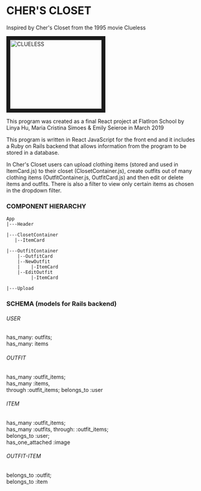 <h1> CHER'S CLOSET </h1>
Inspired by Cher's Closet from the 1995 movie Clueless

<a href="https://youtu.be/XNDubWJU0aU" target="_blank"><img src="https://encrypted-tbn0.gstatic.com/images?q=tbn:ANd9GcRtrwsXCmF8_kI64HCoARAe5diS4GKnobh563k3xHSeP9SVk3xO"
alt="CLUELESS" width="240" height="180" border="10" /></a>

This program was created as a final React project
at FlatIron School by Linya Hu, Maria Cristina Simoes & Emily Seieroe
in March 2019

This program is written in React JavaScript for the front end and it includes a Ruby on Rails backend that allows information from the program to be stored in a database.

In Cher's Closet users can upload clothing items (stored and used in ItemCard.js) to their closet (ClosetContainer.js), create outfits out of many clothing items (OutfitContainer.js, OutfitCard.js) and then edit or delete items and outfits.  There is also a filter to view only certain items as chosen in the dropdown filter.

<h3> COMPONENT HIERARCHY </h3>


    App
    |---Header

    |---ClosetContainer
       |--ItemCard  

    |---OutfitContainer
        |--OutfitCard
        |--NewOutfit
        |    |-ItemCard
        |--EditOutfit
             |-ItemCard

    |---Upload




<h3> SCHEMA (models for Rails backend) </h3>

<h6>USER</h6> has_many: outfits;
     <br>has_many: items


<h6>OUTFIT</h6> has_many :outfit_items;
        <br>has_many :items,
        <br>through :outfit_items;
        belongs_to :user

<h6>ITEM</h6> has_many :outfit_items;
      <br>has_many :outfits, through: :outfit_items;
      <br>belongs_to :user;
      <br>has_one_attached :image

<h6>OUTFIT-ITEM</h6>   belongs_to :outfit;
<br>  belongs_to :item
